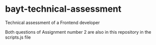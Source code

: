 # bayt-technical-assessment
Technical assessment of a Frontend developer

Both questions of Assignment number 2 are also in this repository in the scripts.js file
